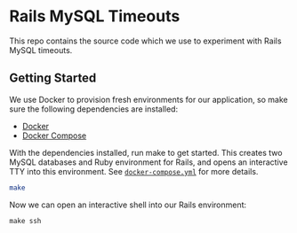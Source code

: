 # Rails MySQL Timeouts

This repo contains the source code which we use to experiment with Rails MySQL timeouts.

## Getting Started

We use Docker to provision fresh environments for our application, so make sure the following dependencies are installed:

- [Docker](https://docs.docker.com/engine/installation/)
- [Docker Compose](https://docs.docker.com/compose/install/)


With the dependencies installed, run make to get started. This creates two MySQL databases and Ruby environment for Rails, and opens an interactive TTY into this environment. See [`docker-compose.yml`](docker-compose.yml) for more details.


```bash
make
```

Now we can open an interactive shell into our Rails environment:

```
make ssh
```

